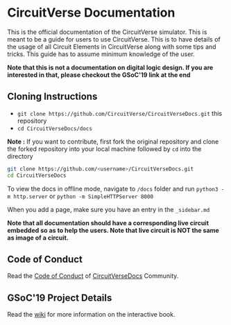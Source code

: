 # CircuitVerse Documentation

This is the official documentation of the CircuitVerse simulator. This is meant to be a guide for users to use CircuitVerse. This is to have details of the usage of all Circuit Elements in CircuitVerse along with some tips and tricks. This guide has to assume minimum knowledge of the user.

**Note that this is not a documentation on digital logic design. If you are interested in that, please checkout the GSoC'19 link at the end**

## Cloning Instructions

- `git clone https://github.com/CircuitVerse/CircuitVerseDocs.git` this repository
- `cd CircuitVerseDocs/docs`

**Note :** If you want to contribute, first fork the original repository and clone the forked repository into your local machine followed by ```cd``` into the directory

```sh
git clone https://github.com/<username>/CircuitVerseDocs.git
cd CircuitVerseDocs
```

To view the docs in offline mode, navigate to `/docs` folder and run
`python3 -m http.server` or
`python -m SimpleHTTPServer 8000`

When you add a page, make sure you have an entry in the `_sidebar.md`

**Note that all documentation should have a corresponding live circuit embedded so as to help the users. Note that live circuit is NOT the same as image of a circuit.**

## Code of Conduct

Read the [Code of Conduct](./code-of-conduct.md) of [CircuitVerseDocs](https://docs.circuitverse.org) Community.

## GSoC'19 Project Details
Read the [wiki](https://github.com/CircuitVerse/CircuitVerseDocs/wiki/Interactive-Book) for more information on the interactive book.
